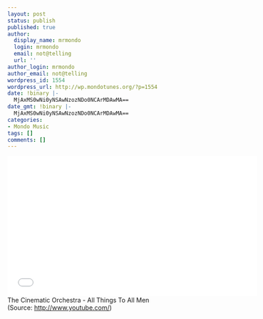 ```yaml
---
layout: post
status: publish
published: true
author:
  display_name: mrmondo
  login: mrmondo
  email: not@telling
  url: ''
author_login: mrmondo
author_email: not@telling
wordpress_id: 1554
wordpress_url: http://wp.mondotunes.org/?p=1554
date: !binary |-
  MjAxMS0wNi0yNSAwNzozNDo0NCArMDAwMA==
date_gmt: !binary |-
  MjAxMS0wNi0yNSAwNzozNDo0NCArMDAwMA==
categories:
- Mondo Music
tags: []
comments: []
---
```

<iframe width="560" height="315" src="//www.youtube.com/embed/Os_zOzJ0oK8" frameborder="0"> </iframe>
The Cinematic Orchestra - All Things To All Men
<div class="attribution">(<span>Source:</span> <a href="http://www.youtube.com/">http://www.youtube.com/</a>)</div>

